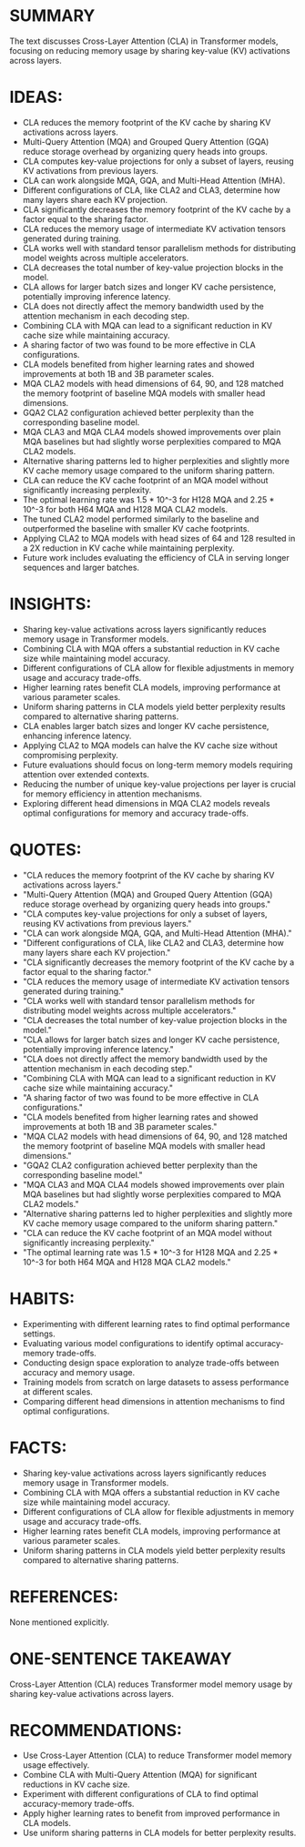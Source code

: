 # SUMMARY
The text discusses Cross-Layer Attention (CLA) in Transformer models, focusing on reducing memory usage by sharing key-value (KV) activations across layers.

# IDEAS:
- CLA reduces the memory footprint of the KV cache by sharing KV activations across layers.
- Multi-Query Attention (MQA) and Grouped Query Attention (GQA) reduce storage overhead by organizing query heads into groups.
- CLA computes key-value projections for only a subset of layers, reusing KV activations from previous layers.
- CLA can work alongside MQA, GQA, and Multi-Head Attention (MHA).
- Different configurations of CLA, like CLA2 and CLA3, determine how many layers share each KV projection.
- CLA significantly decreases the memory footprint of the KV cache by a factor equal to the sharing factor.
- CLA reduces the memory usage of intermediate KV activation tensors generated during training.
- CLA works well with standard tensor parallelism methods for distributing model weights across multiple accelerators.
- CLA decreases the total number of key-value projection blocks in the model.
- CLA allows for larger batch sizes and longer KV cache persistence, potentially improving inference latency.
- CLA does not directly affect the memory bandwidth used by the attention mechanism in each decoding step.
- Combining CLA with MQA can lead to a significant reduction in KV cache size while maintaining accuracy.
- A sharing factor of two was found to be more effective in CLA configurations.
- CLA models benefited from higher learning rates and showed improvements at both 1B and 3B parameter scales.
- MQA CLA2 models with head dimensions of 64, 90, and 128 matched the memory footprint of baseline MQA models with smaller head dimensions.
- GQA2 CLA2 configuration achieved better perplexity than the corresponding baseline model.
- MQA CLA3 and MQA CLA4 models showed improvements over plain MQA baselines but had slightly worse perplexities compared to MQA CLA2 models.
- Alternative sharing patterns led to higher perplexities and slightly more KV cache memory usage compared to the uniform sharing pattern.
- CLA can reduce the KV cache footprint of an MQA model without significantly increasing perplexity.
- The optimal learning rate was 1.5 * 10^-3 for H128 MQA and 2.25 * 10^-3 for both H64 MQA and H128 MQA CLA2 models.
- The tuned CLA2 model performed similarly to the baseline and outperformed the baseline with smaller KV cache footprints.
- Applying CLA2 to MQA models with head sizes of 64 and 128 resulted in a 2X reduction in KV cache while maintaining perplexity.
- Future work includes evaluating the efficiency of CLA in serving longer sequences and larger batches.

# INSIGHTS:
- Sharing key-value activations across layers significantly reduces memory usage in Transformer models.
- Combining CLA with MQA offers a substantial reduction in KV cache size while maintaining model accuracy.
- Different configurations of CLA allow for flexible adjustments in memory usage and accuracy trade-offs.
- Higher learning rates benefit CLA models, improving performance at various parameter scales.
- Uniform sharing patterns in CLA models yield better perplexity results compared to alternative sharing patterns.
- CLA enables larger batch sizes and longer KV cache persistence, enhancing inference latency.
- Applying CLA2 to MQA models can halve the KV cache size without compromising perplexity.
- Future evaluations should focus on long-term memory models requiring attention over extended contexts.
- Reducing the number of unique key-value projections per layer is crucial for memory efficiency in attention mechanisms.
- Exploring different head dimensions in MQA CLA2 models reveals optimal configurations for memory and accuracy trade-offs.

# QUOTES:
- "CLA reduces the memory footprint of the KV cache by sharing KV activations across layers."
- "Multi-Query Attention (MQA) and Grouped Query Attention (GQA) reduce storage overhead by organizing query heads into groups."
- "CLA computes key-value projections for only a subset of layers, reusing KV activations from previous layers."
- "CLA can work alongside MQA, GQA, and Multi-Head Attention (MHA)."
- "Different configurations of CLA, like CLA2 and CLA3, determine how many layers share each KV projection."
- "CLA significantly decreases the memory footprint of the KV cache by a factor equal to the sharing factor."
- "CLA reduces the memory usage of intermediate KV activation tensors generated during training."
- "CLA works well with standard tensor parallelism methods for distributing model weights across multiple accelerators."
- "CLA decreases the total number of key-value projection blocks in the model."
- "CLA allows for larger batch sizes and longer KV cache persistence, potentially improving inference latency."
- "CLA does not directly affect the memory bandwidth used by the attention mechanism in each decoding step."
- "Combining CLA with MQA can lead to a significant reduction in KV cache size while maintaining accuracy."
- "A sharing factor of two was found to be more effective in CLA configurations."
- "CLA models benefited from higher learning rates and showed improvements at both 1B and 3B parameter scales."
- "MQA CLA2 models with head dimensions of 64, 90, and 128 matched the memory footprint of baseline MQA models with smaller head dimensions."
- "GQA2 CLA2 configuration achieved better perplexity than the corresponding baseline model."
- "MQA CLA3 and MQA CLA4 models showed improvements over plain MQA baselines but had slightly worse perplexities compared to MQA CLA2 models."
- "Alternative sharing patterns led to higher perplexities and slightly more KV cache memory usage compared to the uniform sharing pattern."
- "CLA can reduce the KV cache footprint of an MQA model without significantly increasing perplexity."
- "The optimal learning rate was 1.5 * 10^-3 for H128 MQA and 2.25 * 10^-3 for both H64 MQA and H128 MQA CLA2 models."

# HABITS:
- Experimenting with different learning rates to find optimal performance settings.
- Evaluating various model configurations to identify optimal accuracy-memory trade-offs.
- Conducting design space exploration to analyze trade-offs between accuracy and memory usage.
- Training models from scratch on large datasets to assess performance at different scales.
- Comparing different head dimensions in attention mechanisms to find optimal configurations.

# FACTS:
- Sharing key-value activations across layers significantly reduces memory usage in Transformer models.
- Combining CLA with MQA offers a substantial reduction in KV cache size while maintaining model accuracy.
- Different configurations of CLA allow for flexible adjustments in memory usage and accuracy trade-offs.
- Higher learning rates benefit CLA models, improving performance at various parameter scales.
- Uniform sharing patterns in CLA models yield better perplexity results compared to alternative sharing patterns.

# REFERENCES:
None mentioned explicitly.

# ONE-SENTENCE TAKEAWAY
Cross-Layer Attention (CLA) reduces Transformer model memory usage by sharing key-value activations across layers.

# RECOMMENDATIONS:
- Use Cross-Layer Attention (CLA) to reduce Transformer model memory usage effectively.
- Combine CLA with Multi-Query Attention (MQA) for significant reductions in KV cache size.
- Experiment with different configurations of CLA to find optimal accuracy-memory trade-offs.
- Apply higher learning rates to benefit from improved performance in CLA models.
- Use uniform sharing patterns in CLA models for better perplexity results.